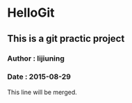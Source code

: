 # HelloGit
## This is a git practic project
### Author : lijiuning
### Date : 2015-08-29


This line will be merged.